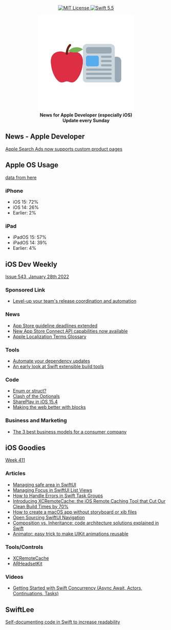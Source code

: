 <p align="center">
    <a href="LICENSE">
        <img src="https://img.shields.io/badge/license-MIT-brightgreen.svg" alt="MIT License">
    </a>
    <a href="https://swift.org">
        <img src="https://img.shields.io/badge/swift-5.5-brightgreen.svg" alt="Swift 5.5">
    </a>
</p>

<p align="center">
    <img src="appleDevNewsLogo.png" width="300" height="300"/>
    <br>
    <strong>News for Apple Developer (especially iOS)</strong>
    <br>
    <strong>Update every Sunday</strong>
</p>

## News - Apple Developer

[Apple Search Ads now supports custom product pages](https://developer.apple.com/news/?id=ay7673lx)

## Apple OS Usage

[data from here](https://developer.apple.com/support/app-store/)

### iPhone

* iOS 15: 72%
* iOS 14: 26%
* Earlier: 2%

### iPad

* iPadOS 15: 57%
* iPadOS 14: 39%
* Earlier: 4%

## iOS Dev Weekly

[Issue 543  January 28th 2022](https://iosdevweekly.com//issues/543#start)

### Sponsored Link

* [Level-up your team's release coordination and automation](https://cur.at/kaTZOyJ?m=web)

### News

* [App Store guideline deadlines extended](https://cur.at/4hlKYvY?m=web)
* [New App Store Connect API capabilities now available](https://cur.at/Lnlstsg?m=web)
* [Apple Localization Terms Glossary](https://cur.at/3Ucj9I5?m=web)

### Tools

* [Automate your dependency updates](https://cur.at/JNYxuSk?m=web)
* [An early look at Swift extensible build tools](https://cur.at/mrKgfkD?m=web)

### Code

* [Enum or struct?](https://cur.at/NuPXnjx?m=web)
* [Clash of the Optionals](https://cur.at/LtJnIHw?m=web)
* [SharePlay in iOS 15.4](https://cur.at/8rsMJPc?m=web)
* [Making the web better with blocks](https://cur.at/q7qnz5w?m=web)

### Business and Marketing

* [The 3 best business models for a consumer company](https://cur.at/4AtwhQk?m=web)

## iOS Goodies

[Week 411](https://ios-goodies.com/post/668228111222112256/week-411)

### Articles

* [Managing safe area in SwiftUI](https://href.li/?https://swiftwithmajid.com/2021/11/03/managing-safe-area-in-swiftui/)
* [Managing Focus in SwiftUI List Views](https://href.li/?https://peterfriese.dev/swiftui-list-focus/)
* [How to Handle Errors in Swift Task Groups](https://href.li/?https://swiftsenpai.com/swift/task-groups-error-handling/)
* [Introducing XCRemoteCache: the iOS Remote Caching Tool that Cut Our Clean Build Times by 70%](https://href.li/?https://engineering.atspotify.com/2021/11/16/introducing-xcremotecache-the-ios-remote-caching-tool-that-cut-our-clean-build-times-by-70/)
* [How to create a macOS app without storyboard or xib files](https://href.li/?https://sarunw.com/posts/how-to-create-macos-app-without-storyboard/)
* [Open Sourcing SwiftUI Navigation](https://href.li/?https://www.pointfree.co/blog/posts/66-open-sourcing-swiftui-navigation)
* [Composition vs. Inheritance: code architecture solutions explained in Swift](https://href.li/?https://www.avanderlee.com/swift/composition-inheritance-code-architecture/)
* [Animator: easy trick to make UIKit animations reusable](https://href.li/?https://medium.com/nice-photon-ios/animator-easy-trick-to-make-uikit-animations-reusable-2d10713ca3a)

### Tools/Controls

* [XCRemoteCache](https://href.li/?https://github.com/spotify/XCRemoteCache)
* [ARHeadsetKit](https://href.li/?https://github.com/philipturner/ARHeadsetKit)

### Videos

* [Getting Started with Swift Concurrency (Async Await, Actors, Continuations, Tasks)](https://href.li/?https://youtu.be/U6lQustiTGE)

## SwiftLee

[Self-documenting code in Swift to increase readability](https://www.avanderlee.com/swift/self-documenting-code/)